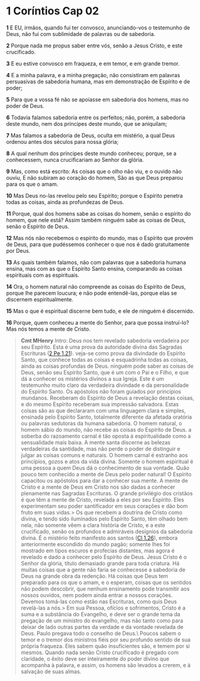 # 1 Coríntios Cap 02

**1** 	E EU, irmãos, quando fui ter convosco, anunciando-vos o testemunho de Deus, não fui com sublimidade de palavras ou de sabedoria.

**2** 	Porque nada me propus saber entre vós, senão a Jesus Cristo, e este crucificado.

**3** 	E eu estive convosco em fraqueza, e em temor, e em grande tremor.

**4** 	E a minha palavra, e a minha pregação, não consistiram em palavras persuasivas de sabedoria humana, mas em demonstração de Espírito e de poder;

**5** 	Para que a vossa fé não se apoiasse em sabedoria dos homens, mas no poder de Deus.

**6** 	Todavia falamos sabedoria entre os perfeitos; não, porém, a sabedoria deste mundo, nem dos príncipes deste mundo, que se aniquilam;

**7** 	Mas falamos a sabedoria de Deus, oculta em mistério, a qual Deus ordenou antes dos séculos para nossa glória;

**8** 	A qual nenhum dos príncipes deste mundo conheceu; porque, se a conhecessem, nunca crucificariam ao Senhor da glória.

**9** 	Mas, como está escrito: As coisas que o olho não viu, e o ouvido não ouviu, E não subiram ao coração do homem, São as que Deus preparou para os que o amam.

**10** 	Mas Deus no-las revelou pelo seu Espírito; porque o Espírito penetra todas as coisas, ainda as profundezas de Deus.

**11** 	Porque, qual dos homens sabe as coisas do homem, senão o espírito do homem, que nele está? Assim também ninguém sabe as coisas de Deus, senão o Espírito de Deus.

**12** 	Mas nós não recebemos o espírito do mundo, mas o Espírito que provém de Deus, para que pudéssemos conhecer o que nos é dado gratuitamente por Deus.

**13** 	As quais também falamos, não com palavras que a sabedoria humana ensina, mas com as que o Espírito Santo ensina, comparando as coisas espirituais com as espirituais.

**14** 	Ora, o homem natural não compreende as coisas do Espírito de Deus, porque lhe parecem loucura; e não pode entendê-las, porque elas se discernem espiritualmente.

**15** 	Mas o que é espiritual discerne bem tudo, e ele de ninguém é discernido.

**16** 	Porque, quem conheceu a mente do Senhor, para que possa instruí-lo? Mas nós temos a mente de Cristo.


> **Cmt MHenry** Intro: Deus nos tem revelado sabedoria verdadeira por seu Espírito. Esta é uma prova da autoridade divina das Sagradas Escrituras ([2 Pe 1.21](../61N-2Pe/01.md#21)). veja-se como prova da divindade do Espírito Santo, que conhece todas as coisas e esquadrinha todas as coisas, ainda as coisas profundas de Deus. ninguém pode saber as coisas de Deus, senão seu Espírito Santo, que é um com o Pai e o Filho, e que dá a conhecer os mistérios divinos a sua Igreja. Este é um testemunho muito claro da verdadeira divindade e da personalidade do Espírito Santo. Os apóstolos não foram guiados por princípios mundanos. Receberam do Espírito de Deus a revelação destas coisas, e do mesmo Espírito receberam sua impressão salvadora. Estas coisas são as que declararam com uma linguagem clara e simples, ensinada pelo Espírito Santo, totalmente diferente da afetada oratória ou palavras sedutoras da humana sabedoria. O homem natural, o homem sábio do mundo, não recebe as coisas do Espírito de Deus. a soberba do razoamento carnal é tão oposta à espiritualidade como a sensualidade mais baixa. A mente santa discerne as belezas verdadeiras da santidade, mas não perde o poder de distinguir e julgar as coisas comuns e naturais. O homem carnal é estranho aos princípios, gozos e atos da vida divina. Somente o homem espiritual é uma pessoa a quem Deus dá o conhecimento de sua vontade. Quão pouco tem conhecido a mente de Deus pelo poder natural! O Espírito capacitou os apóstolos para dar a conhecer sua mente. A mente de Cristo e a mente de Deus em Cristo nos são dadas a conhecer plenamente nas Sagradas Escrituras. O grande privilégio dos cristãos é que têm a mente de Cristo, revelada a eles por seu Espírito. Eles experimentam seu poder santificador em seus corações e dão bom fruto em suas vidas.> Os que recebem a doutrina de Cristo como divina, e tendo sido iluminados pelo Espírito Santo, têm olhado bem nela, não somente vêem a clara história de Cristo, e a este crucificado, senão os profundos e admiráveis desígnios da sabedoria divina. É o mistério feito manifesto aos santos ([Cl 1.26](../51N-Cl/01.md#26)), embora anteriormente escondido do mundo pagão; somente lhes foi mostrado em tipos escuros e profecias distantes, mas agora é revelado e dado a conhecer pelo Espírito de Deus. Jesus Cristo é o Senhor da glória, título demasiado grande para toda criatura. Há muitas coisas que a gente não faria se conhecesse a sabedoria de Deus na grande obra da redenção. Há coisas que Deus tem preparado para os que o amam, e o esperam, coisas que os sentidos não podem descobrir, que nenhum ensinamento pode transmitir aos nossos ouvidos, nem podem ainda entrar a nossos corações. Devemos tomá-las como estão nas Escrituras, como quis Deus revelá-las a nós.> Em sua Pessoa, ofícios e sofrimentos, Cristo é a suma e a substância do Evangelho, e deve ser o grande tema da pregação de um ministro do evangelho, mas não tanto como para deixar de lado outras partes da verdade e da vontade revelada de Deus. Paulo pregava todo o conselho de Deus.\ Poucos sabem o temor e o tremor dos ministros fiéis por seu profundo sentido de sua própria fraqueza. Eles sabem quão insuficientes são, e temem por si mesmos. Quando nada senão Cristo crucificado é pregado com claridade, o êxito deve ser inteiramente do poder divino que acompanha à palavra, e assim, os homens são levados a crerem, e à salvação de suas almas.